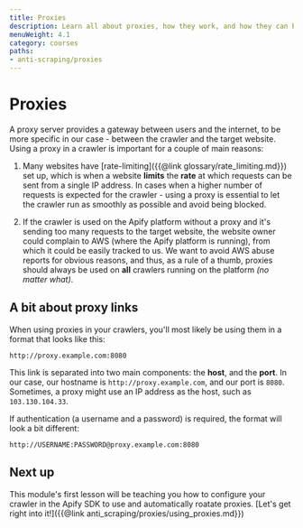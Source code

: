 ```yaml
---
title: Proxies
description: Learn all about proxies, how they work, and how they can be leveraged in a scraper to avoid blocking and other anti-scraping tactics.
menuWeight: 4.1
category: courses
paths:
- anti-scraping/proxies
---
```


# [](#proxies) Proxies

A proxy server provides a gateway between users and the internet, to be more specific in our case - between the crawler and the target website. Using a proxy in a crawler is important for a couple of main reasons:

1. Many websites have [rate-limiting]({{@link glossary/rate_limiting.md}}) set up, which is when a website **limits** the **rate** at which requests can be sent from a single IP address. In cases when a higher number of requests is expected for the crawler - using a proxy is essential to let the crawler run as smoothly as possible and avoid being blocked.

2. If the crawler is used on the Apify platform without a proxy and it's sending too many requests to the target website, the website owner could complain to AWS (where the Apify platform is running), from which it could be easily tracked to us. We want to avoid AWS abuse reports for obvious reasons, and thus, as a rule of a thumb, proxies should always be used on **all** crawlers running on the platform _(no matter what)_.

## [](#understanding-proxy-links) A bit about proxy links

When using proxies in your crawlers, you'll most likely be using them in a format that looks like this:

```text
http://proxy.example.com:8080
```

This link is separated into two main components: the **host**, and the **port**. In our case, our hostname is `http://proxy.example.com`, and our port is `8080`. Sometimes, a proxy might use an IP address as the host, such as `103.130.104.33`.

If authentication (a username and a password) is required, the format will look a bit different:

```text
http://USERNAME:PASSWORD@proxy.example.com:8080
```

## [](#next) Next up

This module's first lesson will be teaching you how to configure your crawler in the Apify SDK to use and automatically roatate proxies. [Let's get right into it!]({{@link anti_scraping/proxies/using_proxies.md}})
